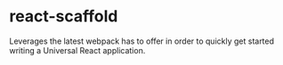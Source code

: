 # react-scaffold
Leverages the latest webpack has to offer in order to quickly get started writing a Universal React application.
